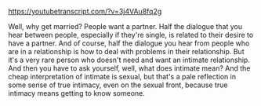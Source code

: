 https://youtubetranscript.com/?v=3j4VAu8fq2g

 Well, why get married? People want a partner. Half the dialogue that you hear between people, especially if they're single, is related to their desire to have a partner. And of course, half the dialogue you hear from people who are in a relationship is how to deal with problems in their relationship. But it's a very rare person who doesn't need and want an intimate relationship. And then you have to ask yourself, well, what does intimate mean? And the cheap interpretation of intimate is sexual, but that's a pale reflection in some sense of true intimacy, even on the sexual front, because true intimacy means getting to know someone.
